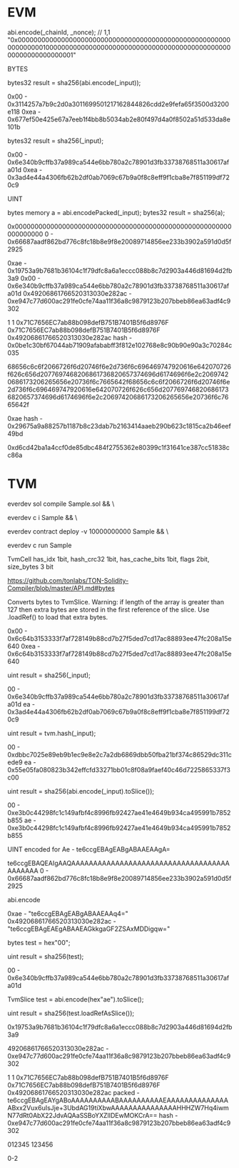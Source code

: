 # EVM

abi.encode(_chainId, _nonce); // 1,1
"0x00000000000000000000000000000000000000000000000000000000000000010000000000000000000000000000000000000000000000000000000000000001"


BYTES

bytes32 result = sha256(abi.encode(_input));

0x00 - 0x3114257a7b9c2d0a3011699501217162844826cdd2e9fefa65f3500d3200e118
0xea - 0x677ef50e425e67a7eeb1f4bb8b5034ab2e80f497d4a0f8502a51d533da8e101b

bytes32 result = sha256(_input);

0x00 - 0x6e340b9cffb37a989ca544e6bb780a2c78901d3fb33738768511a30617afa01d
0xea - 0x3ad4e44a4306fb62b2df0ab7069c67b9a0f8c8eff9f1cba8e7f851199df720c9


UINT

bytes memory a = abi.encodePacked(_input);
bytes32 result = sha256(a);

0x0000000000000000000000000000000000000000000000000000000000000000
0 - 0x66687aadf862bd776c8fc18b8e9f8e20089714856ee233b3902a591d0d5f2925

0xae                         - 0x19753a9b7681b36104c1f79dfc8a6a1eccc088b8c7d2903a446d81694d2fb3a9
0x00                         - 0x6e340b9cffb37a989ca544e6bb780a2c78901d3fb33738768511a30617afa01d
0x49206861766520313030e282ac - 0xe947c77d600ac291fe0cfe74aa11f36a8c9879123b207bbeb86ea63adf4c9302


1
1
0x71C7656EC7ab88b098defB751B7401B5f6d8976F
0x71C7656EC7ab88b098defB751B7401B5f6d8976F
0x49206861766520313030e282ac
hash - 0x0be1c30bf67044ab71909afababff3f812e102768e8c90b90e90a3c70284c035


68656c6c6f2066726f6d20746f6e2d736f6c696469747920616e642070726f626c656d2077697468206861736820657374696d6174696f6e2c20697420686173206265656e20736f6c7665642f68656c6c6f2066726f6d20746f6e2d736f6c696469747920616e642070726f626c656d2077697468206861736820657374696d6174696f6e2c20697420686173206265656e20736f6c7665642f

0xae
hash - 0x29675a9a88257b1187b8c23dab7b2163414aaeb290b623c1815ca2b46eef49bd


0xd6cd42ba1a4ccf0de85dbc484f2755362e80399c1f31641ce387cc51838cc86a

# TVM

everdev sol compile Sample.sol && \

everdev c i Sample && \

everdev contract deploy -v 10000000000 Sample && \

everdev c run Sample

TvmCell
has_idx 1bit, hash_crc32 1bit,  has_cache_bits 1bit, flags 2bit, size_bytes 3 bit


https://github.com/tonlabs/TON-Solidity-Compiler/blob/master/API.md#bytes

Converts bytes to TvmSlice. Warning: if length of the array is greater than 127 then extra bytes are stored in the first reference of the slice. Use <TvmSlice>.loadRef() to load that extra bytes.


0x00 - 0x6c64b3153333f7af728149b88cd7b27f5ded7cd17ac88893ee47fc208a15e640
0xea - 0x6c64b3153333f7af728149b88cd7b27f5ded7cd17ac88893ee47fc208a15e640


uint result = sha256(_input);

00 - 0x6e340b9cffb37a989ca544e6bb780a2c78901d3fb33738768511a30617afa01d
ea - 0x3ad4e44a4306fb62b2df0ab7069c67b9a0f8c8eff9f1cba8e7f851199df720c9


uint result = tvm.hash(_input);

00 - 0xdbbc7025e89eb9b1ec9e8e2c7a2db6869dbb50fba21bf374c86529dc311cede9
ea - 0x55e05fa080823b342effcfd33271bb01c8f08a9faef40c46d7225865337f3c00


uint result = sha256(abi.encode(_input).toSlice());

00 - 0xe3b0c44298fc1c149afbf4c8996fb92427ae41e4649b934ca495991b7852b855
ae - 0xe3b0c44298fc1c149afbf4c8996fb92427ae41e4649b934ca495991b7852b855

UINT
encoded for Ae - te6ccgEBAgEABgABAAEAAgA=

te6ccgEBAQEAIgAAQAAAAAAAAAAAAAAAAAAAAAAAAAAAAAAAAAAAAAAAAAAA
0 - 0x66687aadf862bd776c8fc18b8e9f8e20089714856ee233b3902a591d0d5f2925

abi.encode

0xae - "te6ccgEBAgEABgABAAEAAq4="
0x49206861766520313030e282ac - "te6ccgEBAgEAEgABAAEAGkkgaGF2ZSAxMDDigqw="

bytes test = hex"00";

uint result = sha256(test);

00 - 0x6e340b9cffb37a989ca544e6bb780a2c78901d3fb33738768511a30617afa01d


TvmSlice test = abi.encode(hex"ae").toSlice();

uint result = sha256(test.loadRefAsSlice());

0x19753a9b7681b36104c1f79dfc8a6a1eccc088b8c7d2903a446d81694d2fb3a9


49206861766520313030e282ac - 0xe947c77d600ac291fe0cfe74aa11f36a8c9879123b207bbeb86ea63adf4c9302


1
1
0x71C7656EC7ab88b098defB751B7401B5f6d8976F
0x71C7656EC7ab88b098defB751B7401B5f6d8976F
0x49206861766520313030e282ac
packed - te6ccgEBAgEAYgABoAAAAAAAAAABAAAAAAAAAAEAAAAAAAAAAAAAAABxx2Vux6uIsJje+3UbdAG19tiXbwAAAAAAAAAAAAAAAHHHZW7Hq4iwmN77dRt0AbX22JdvAQAaSSBoYXZlIDEwMOKCrA==
hash - 0xe947c77d600ac291fe0cfe74aa11f36a8c9879123b207bbeb86ea63adf4c9302




012345
123456

0-2



